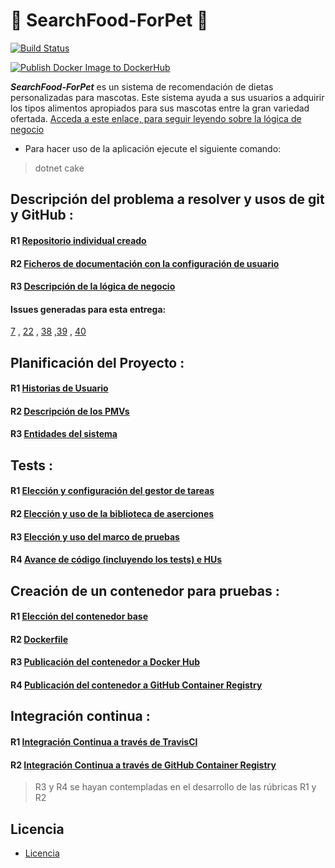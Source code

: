 # :meat_on_bone: SearchFood-ForPet :dog:

[![Build Status](https://github.com/ccvaillant1992/SearchFood-ForPet/actions/workflows/docker-image-GHCR.yml/badge.svg)](https://github.com/ccvaillant1992/SearchFood-ForPet/actions/workflows/docker-image-GHCR.yml)

[![Publish Docker Image to DockerHub](https://github.com/ccvaillant1992/SearchFood-ForPet/actions/workflows/docker-image.yml/badge.svg)](https://github.com/ccvaillant1992/SearchFood-ForPet/actions/workflows/docker-image.yml)

_**SearchFood-ForPet**_ es un sistema de recomendación de dietas personalizadas para mascotas. Este sistema ayuda a sus usuarios a adquirir los tipos alimentos apropiados para sus mascotas entre la gran variedad ofertada. 
[Acceda a este enlace, para seguir leyendo sobre la lógica de negocio](https://github.com/ccvaillant1992/SearchFood-ForPet/blob/master/docs/LógicaNegocioDelProyecto.md) 

- Para hacer uso de la aplicación ejecute el siguiente comando:

> dotnet cake

## **Descripción del problema a resolver y usos de git y GitHub** :

#### R1 [Repositorio individual creado](https://github.com/ccvaillant1992/SearchFood-ForPet)

#### R2 [Ficheros de documentación con la configuración de usuario](https://github.com/ccvaillant1992/SearchFood-ForPet/blob/master/docs/Inicio-EntornoTrabajo.md)

#### R3 [Descripción de la lógica de negocio](https://github.com/ccvaillant1992/SearchFood-ForPet/blob/master/docs/LógicaNegocioDelProyecto.md)

#### Issues generadas para esta entrega:

[7](https://github.com/ccvaillant1992/SearchFood-ForPet/issues/7) ,  [22](https://github.com/ccvaillant1992/SearchFood-ForPet/issues/22) , [38](https://github.com/ccvaillant1992/SearchFood-ForPet/issues/38) ,[39](https://github.com/ccvaillant1992/SearchFood-ForPet/issues/39) ,  [40](https://github.com/ccvaillant1992/SearchFood-ForPet/issues/40)

## **Planificación del Proyecto** :

#### R1 [Historias de Usuario](https://github.com/ccvaillant1992/SearchFood-ForPet/blob/master/docs/HU.md)

#### R2 [Descripción de los PMVs](https://github.com/ccvaillant1992/SearchFood-ForPet/blob/master/docs/PMV.md)

#### R3 [Entidades del sistema](https://github.com/ccvaillant1992/SearchFood-ForPet/blob/master/cc.yaml)

## **Tests** :

#### R1 [Elección y configuración del gestor de tareas](https://github.com/ccvaillant1992/SearchFood-ForPet/blob/master/docs/GestorDeTareas.md)

#### R2 [Elección y uso de la biblioteca de aserciones](https://github.com/ccvaillant1992/SearchFood-ForPet/blob/master/docs/BibliotecaAserciones.md)

#### R3 [Elección y uso del marco de pruebas](https://github.com/ccvaillant1992/SearchFood-ForPet/blob/master/docs/MarcoDePrueba.md)

#### R4 [Avance de código (incluyendo los tests) e HUs](https://github.com/ccvaillant1992/SearchFood-ForPet/blob/master/cc.yaml)

## **Creación de un contenedor para pruebas** :

#### R1 [Elección del contenedor base](https://github.com/ccvaillant1992/SearchFood-ForPet/blob/master/docs/ElecciónContenedorBase.md)

#### R2 [Dockerfile](https://github.com/ccvaillant1992/SearchFood-ForPet/blob/master/Dockerfile)

#### R3 [Publicación del contenedor a Docker Hub](https://github.com/ccvaillant1992/SearchFood-ForPet/blob/master/docs/PublicaciónContenedor-DockerHub.md)

#### R4 [Publicación del contenedor a GitHub Container Registry](https://github.com/ccvaillant1992/SearchFood-ForPet/blob/master/docs/PublicaciónContenedor-GitHubContainerRegistry.md)

## **Integración continua** :

#### R1 [Integración Continua a través de TravisCI](https://github.com/ccvaillant1992/SearchFood-ForPet/blob/master/docs/Integraci%C3%B3nContinua-Travis.md)

#### R2 [Integración Continua a través de GitHub Container Registry](https://github.com/ccvaillant1992/SearchFood-ForPet/blob/master/docs/PublicaciónContenedor-GitHubContainerRegistry.md)

> R3 y R4 se hayan contempladas en el desarrollo de las rúbricas R1 y R2

## Licencia
* [Licencia](LICENSE)

